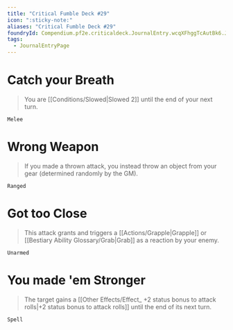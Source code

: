 ```yaml
---
title: "Critical Fumble Deck #29"
icon: ":sticky-note:"
aliases: "Critical Fumble Deck #29"
foundryId: Compendium.pf2e.criticaldeck.JournalEntry.wcqXFhggTcAutBk6.JournalEntryPage.wVneA33rSDvAtNPZ
tags:
  - JournalEntryPage
---
```

# Catch your Breath

> You are [[Conditions/Slowed|Slowed 2]] until the end of your next turn.

`Melee`

# Wrong Weapon

> If you made a thrown attack, you instead throw an object from your gear (determined randomly by the GM).

`Ranged`

# Got too Close

> This attack grants and triggers a [[Actions/Grapple|Grapple]] or [[Bestiary Ability Glossary/Grab|Grab]] as a reaction by your enemy.

`Unarmed`

# You made 'em Stronger

> The target gains a [[Other Effects/Effect_ +2 status bonus to attack rolls|+2 status bonus to attack rolls]] until the end of its next turn.

`Spell`